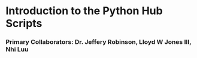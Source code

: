 # Introduction to the Python Hub Scripts
### Primary Collaborators: Dr. Jeffery Robinson, Lloyd W Jones III, Nhi Luu 
